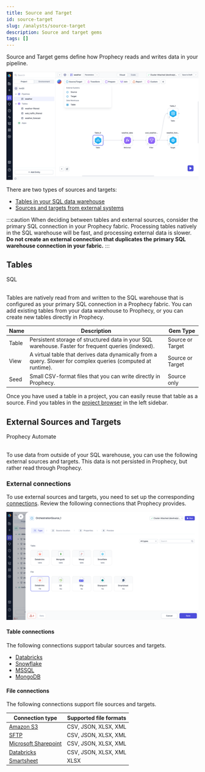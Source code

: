 ```yaml
---
title: Source and Target
id: source-target
slug: /analysts/source-target
description: Source and target gems
tags: []
---
```


Source and Target gems define how Prophecy reads and writes data in your pipeline.

![Source/Target Gem Drawer](img/source-target-analysts.png)

There are two types of sources and targets:

- [Tables in your SQL data warehouse](#tables)
- [Sources and targets from external systems](#external-sources-and-targets)

:::caution
When deciding between tables and external sources, consider the primary SQL connection in your Prophecy fabric. Processing tables natively in the SQL warehouse will be fast, and processing external data is slower.<br/>**Do not create an external connection that duplicates the primary SQL warehouse connection in your fabric.**
:::

## Tables

<span class="badge">SQL</span><br/><br/>

Tables are natively read from and written to the SQL warehouse that is configured as your primary SQL connection in a Prophecy fabric. You can add existing tables from your data warehouse to Prophecy, or you can create new tables directly in Prophecy.

| Name  | Description                                                                                                   | Gem Type         |
| ----- | ------------------------------------------------------------------------------------------------------------- | ---------------- |
| Table | Persistent storage of structured data in your SQL warehouse. Faster for frequent queries (indexed).           | Source or Target |
| View  | A virtual table that derives data dynamically from a query. Slower for complex queries (computed at runtime). | Source or Target |
| Seed  | Small CSV-format files that you can write directly in Prophecy.                                               | Source only      |

Once you have used a table in a project, you can easily reuse that table as a source. Find you tables in the [project browser](/analysts/pipelines#sidebar) in the left sidebar.

## External Sources and Targets

<span class="badge">Prophecy Automate</span><br/><br/>

To use data from outside of your SQL warehouse, you can use the following external sources and targets. This data is not persisted in Prophecy, but rather read through Prophecy.

### External connections

To use external sources and targets, you need to set up the corresponding [connections](docs/analysts/development/connections.md). Review the following connections that Prophecy provides.

![Source gem connections](img/source-types.png)

#### Table connections

The following connections support tabular sources and targets.

- [Databricks](/administration/fabrics/prophecy-fabrics/connections/databricks)
- [Snowflake](/administration/fabrics/prophecy-fabrics/connections/snowflake)
- [MSSQL](/administration/fabrics/prophecy-fabrics/connections/mssql)
- [MongoDB](/administration/fabrics/prophecy-fabrics/connections/mongodb)

#### File connections

The following connections support file sources and targets.

| Connection type                                                                         | Supported file formats |
| --------------------------------------------------------------------------------------- | ---------------------- |
| [Amazon S3](/administration/fabrics/prophecy-fabrics/connections/s3)                    | CSV, JSON, XLSX, XML   |
| [SFTP](/administration/fabrics/prophecy-fabrics/connections/sftp)                       | CSV, JSON, XLSX, XML   |
| [Microsoft Sharepoint](/administration/fabrics/prophecy-fabrics/connections/sharepoint) | CSV, JSON, XLSX, XML   |
| [Databricks](/administration/fabrics/prophecy-fabrics/connections/databricks)           | CSV, JSON, XLSX, XML   |
| [Smartsheet](/administration/fabrics/prophecy-fabrics/connections/smartsheet)           | XLSX                   |
